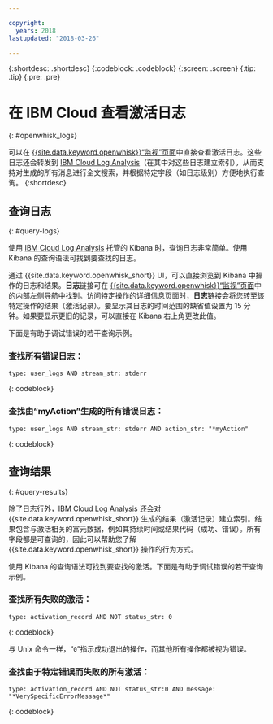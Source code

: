 ```yaml
---

copyright:
  years: 2018
lastupdated: "2018-03-26"

---
```


{:shortdesc: .shortdesc}
{:codeblock: .codeblock}
{:screen: .screen}
{:tip: .tip}
{:pre: .pre}

# 在 IBM Cloud 查看激活日志
{: #openwhisk_logs}

可以在 [{{site.data.keyword.openwhisk}}“监视”页面](https://console.bluemix.net/openwhisk/dashboard/)中直接查看激活日志。这些日志还会转发到 [IBM Cloud Log Analysis](https://console.bluemix.net/docs/services/CloudLogAnalysis/kibana/analyzing_logs_Kibana.html#analyzing_logs_Kibana)（在其中对这些日志建立索引），从而支持对生成的所有消息进行全文搜索，并根据特定字段（如日志级别）方便地执行查询。
{:shortdesc}

## 查询日志
{: #query-logs}

使用 [IBM Cloud Log Analysis](https://console.bluemix.net/docs/services/CloudLogAnalysis/kibana/analyzing_logs_Kibana.html#analyzing_logs_Kibana) 托管的 Kibana 时，查询日志非常简单。使用 Kibana 的查询语法可找到要查找的日志。

通过 {{site.data.keyword.openwhisk_short}} UI，可以直接浏览到 Kibana 中操作的日志和结果。**日志**链接可在 [{{site.data.keyword.openwhisk}}“监视”页面](https://console.bluemix.net/openwhisk/dashboard/)中的内部左侧导航中找到。访问特定操作的详细信息页面时，**日志**链接会将您转至该特定操作的结果（激活记录）。要显示其日志的时间范围的缺省值设置为 15 分钟。如果要显示更旧的记录，可以直接在 Kibana 右上角更改此值。

下面是有助于调试错误的若干查询示例。

### 查找所有错误日志：
```
type: user_logs AND stream_str: stderr
```
{: codeblock}

### 查找由“myAction”生成的所有错误日志：
```
type: user_logs AND stream_str: stderr AND action_str: "*myAction"
```
{: codeblock}

## 查询结果
{: #query-results}

除了日志行外，[IBM Cloud Log Analysis](https://console.bluemix.net/docs/services/CloudLogAnalysis/kibana/analyzing_logs_Kibana.html#analyzing_logs_Kibana) 还会对 {{site.data.keyword.openwhisk_short}} 生成的结果（激活记录）建立索引。结果包含与激活相关的富元数据，例如其持续时间或结果代码（成功、错误）。所有字段都是可查询的，因此可以帮助您了解 {{site.data.keyword.openwhisk_short}} 操作的行为方式。

使用 Kibana 的查询语法可找到要查找的激活。下面是有助于调试错误的若干查询示例。

### 查找所有失败的激活：
```
type: activation_record AND NOT status_str: 0
```
{: codeblock}

与 Unix 命令一样，“`0`”指示成功退出的操作，而其他所有操作都被视为错误。

<!--
### Finding all activations that took longer than 30 seconds:

```
type: activation_record AND duration > 30000
```

Duration is in milliseconds.
-->

### 查找由于特定错误而失败的所有激活：
```
type: activation_record AND NOT status_str:0 AND message: "*VerySpecificErrorMessage*"
```
{: codeblock}
